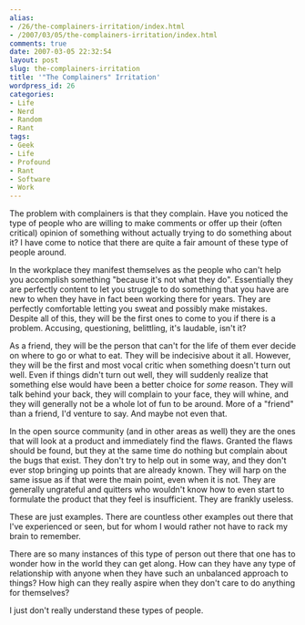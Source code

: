 ```yaml
---
alias:
- /26/the-complainers-irritation/index.html
- /2007/03/05/the-complainers-irritation/index.html
comments: true
date: 2007-03-05 22:32:54
layout: post
slug: the-complainers-irritation
title: '"The Complainers" Irritation'
wordpress_id: 26
categories:
- Life
- Nerd
- Random
- Rant
tags:
- Geek
- Life
- Profound
- Rant
- Software
- Work
---
```


The problem with complainers is that they complain.  Have you noticed the type of people who are willing to make comments or offer up their (often critical) opinion of something without actually trying to do something about it?  I have come to notice that there are quite a fair amount of these type of people around.  

In the workplace they manifest themselves as the people who can't help you accomplish something "because it's not what they do".  Essentially they are perfectly content to let you struggle to do something that you have are new to when they have in fact been working there for years.  They are perfectly comfortable letting you sweat and possibly make mistakes.  Despite all of this, they will be the first ones to come to you if there is a problem.  Accusing, questioning, belittling, it's laudable, isn't it?  

As a friend, they will be the person that can't for the life of them ever decide on where to go or what to eat.  They will be indecisive about it all.  However, they will be the first and most vocal critic when something doesn't turn out well.  Even if things didn't turn out well, they will suddenly realize that something else would have been a better choice for _some_ reason.  They will talk behind your back, they will complain to your face, they will whine, and they will generally not be a whole lot of fun to be around.  More of a "friend" than a friend, I'd venture to say.  And maybe not even that.

In the open source community (and in other areas as well) they are the ones that will look at a product and immediately find the flaws.  Granted the flaws should be found, but they at the same time do nothing but complain about the bugs that exist.  They don't try to help out in some way, and they don't ever stop bringing up points that are already known.  They will harp on the same issue as if that were the main point, even when it is not.  They are generally ungrateful and quitters who wouldn't know how to even start to formulate the product that they feel is insufficient.  They are frankly useless.

These are just examples.  There are countless other examples out there that I've experienced or seen, but for whom I would rather not have to rack my brain to remember.

There are so many instances of this type of person out there that one has to wonder how in the world they can get along.  How can they have any type of relationship with anyone when they have such an unbalanced approach to things?  How high can they really aspire when they don't care to do anything for themselves?

I just don't really understand these types of people.



